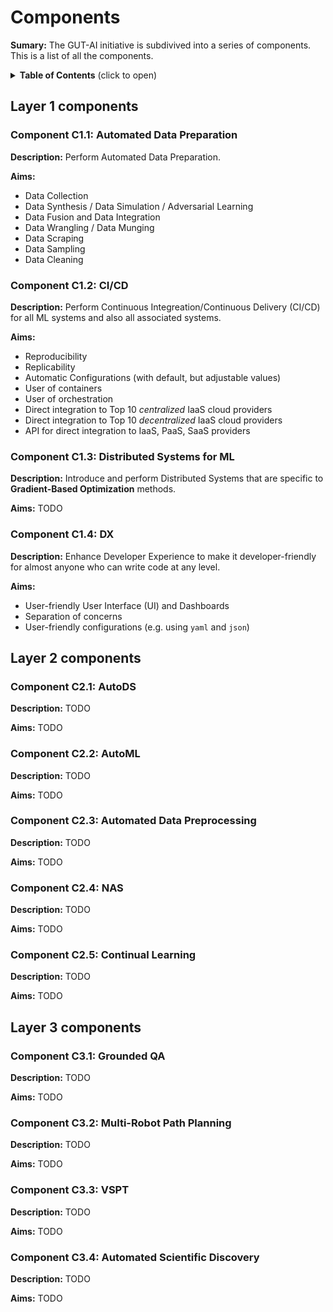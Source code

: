 # Components

__Sumary:__ The GUT-AI initiative is subdivived into a series of components. This is a list of all the components.

<details>
<summary><b>Table of Contents</b> (click to open)</summary>
<!-- MarkdownTOC -->

* [Layer 1 components](#layer-1-components)
  * [Component C1.1: Automated Data Preparation](#component-c11-automated-data-preparation)
  * [Component C1.2: CI/CD](#component-c12-cicd)
  * [Component C1.3: Distributed Systems for ML](#component-c13-distributed-systems-for-ml)
  * [Component C1.4: DX](#component-c14-dx)
* [Layer 2 components](#layer-2-components)
  * [Component C2.1: AutoDS](#component-c21-autods)
  * [Component C2.2: AutoML](#component-c22-automl)
  * [Component C2.3: Automated Data Preprocessing](#component-c23-automated-data-preprocessing)
  * [Component C2.4: NAS](#component-c24-nas)
  * [Component C2.5: Continual Learning](#component-c25-continual-learning)
* [Layer 3 components](#layer-3-components)
  * [Component 3.1: Grounded QA](#component-c31-grounded-qa)
  * [Component 3.2: Multi-Robot Path Planning](#component-c32-multi-robot-path-planning)
  * [Component 3.3: VSPT](#component-c33-vspt)
  * [Component 3.4: Automated Scientific Discovery](#component-c34-automated-scientific-discovery)

<!-- /MarkdownTOC -->
</details>

## Layer 1 components

### Component C1.1: Automated Data Preparation

__Description:__ Perform Automated Data Preparation.

__Aims:__
* Data Collection
* Data Synthesis / Data Simulation / Adversarial Learning
* Data Fusion and Data Integration
* Data Wrangling / Data Munging
* Data Scraping
* Data Sampling
* Data Cleaning

### Component C1.2: CI/CD

__Description:__ Perform Continuous Integreation/Continuous Delivery (CI/CD) for all ML systems and also all associated systems.

__Aims:__ 
* Reproducibility
* Replicability
* Automatic Configurations (with default, but adjustable values)
* User of containers
* User of orchestration
* Direct integration to Top 10 *centralized* IaaS cloud providers
* Direct integration to Top 10 *decentralized* IaaS cloud providers
* API for direct integration to IaaS, PaaS, SaaS providers

### Component C1.3: Distributed Systems for ML

__Description:__ Introduce and perform Distributed Systems that are specific to __Gradient-Based Optimization__ methods.

__Aims:__ TODO

### Component C1.4: DX

__Description:__ Enhance Developer Experience to make it developer-friendly for almost anyone who can write code at any level.

__Aims:__ 
* User-friendly User Interface (UI) and Dashboards
* Separation of concerns
* User-friendly configurations (e.g. using `yaml` and `json`)

## Layer 2 components

### Component C2.1: AutoDS

__Description:__ TODO

__Aims:__ TODO

### Component C2.2: AutoML

__Description:__ TODO

__Aims:__ TODO

### Component C2.3: Automated Data Preprocessing

__Description:__ TODO

__Aims:__ TODO

### Component C2.4: NAS

__Description:__ TODO

__Aims:__ TODO

### Component C2.5: Continual Learning

__Description:__ TODO

__Aims:__ TODO

## Layer 3 components

### Component C3.1: Grounded QA

__Description:__ TODO

__Aims:__ TODO

### Component C3.2: Multi-Robot Path Planning

__Description:__ TODO

__Aims:__ TODO

### Component C3.3: VSPT

__Description:__ TODO

__Aims:__ TODO

### Component C3.4: Automated Scientific Discovery

__Description:__ TODO

__Aims:__ TODO

